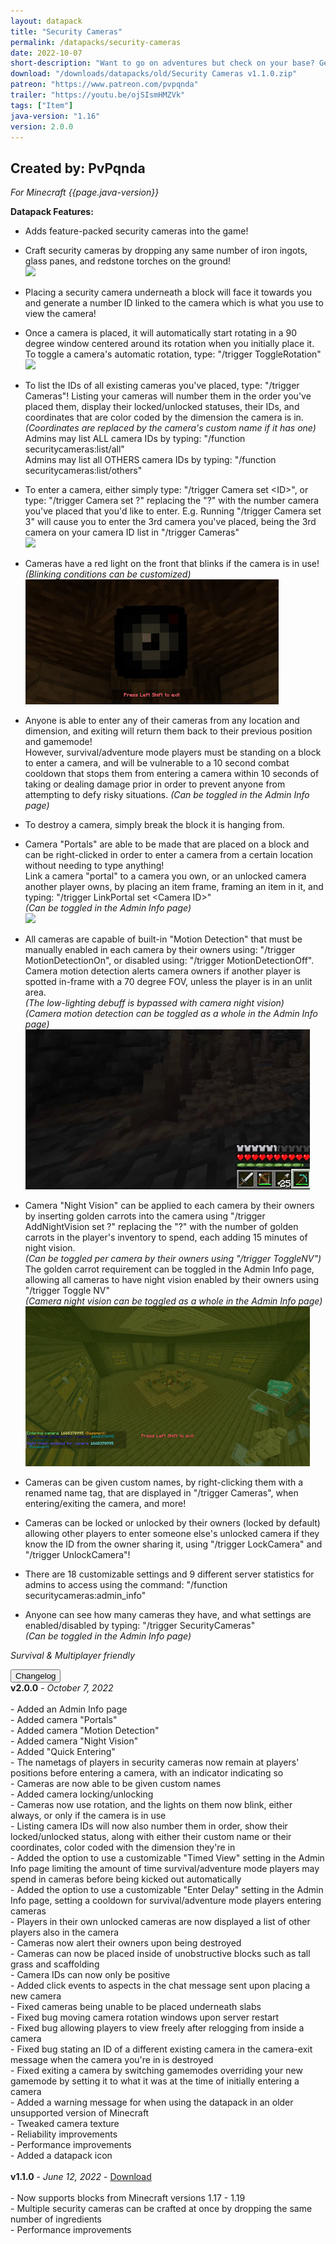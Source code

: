 ```yaml
---
layout: datapack
title: "Security Cameras"
permalink: /datapacks/security-cameras
date: 2022-10-07
short-description: "Want to go on adventures but check on your base? Get security cameras."
download: "/downloads/datapacks/old/Security Cameras v1.1.0.zip"
patreon: "https://www.patreon.com/pvpqnda"
trailer: "https://youtu.be/ojSIsmHMZVk"
tags: ["Item"]
java-version: "1.16"
version: 2.0.0
---
```

Created by: PvPqnda
-
*For Minecraft {{page.java-version}}*

**Datapack Features:**

   * Adds feature-packed security cameras into the game!

   * Craft security cameras by dropping any same number of iron ingots, glass panes,
      and redstone torches on the ground!<br>
      <img class="figure-img img-fluid rounded" src="/img/datapacks/security-cameras/extras/crafting.gif">

   * Placing a security camera underneath a block will face it towards you and
      generate a number ID linked to the camera which is what you use to view the
      camera!

   * Once a camera is placed, it will automatically start rotating in a 90 degree
      window centered around its rotation when you initially place it.<br>
     To toggle a camera's automatic rotation, type: "/trigger ToggleRotation"<br>
      <img class="figure-img img-fluid rounded" src="/img/datapacks/security-cameras/extras/placing.gif">

   * To list the IDs of all existing cameras you've placed, type: "/trigger Cameras"!
      Listing your cameras will number them in the order you've placed them, display
      their locked/unlocked statuses, their IDs, and coordinates that are color coded
      by the dimension the camera is in.<br>
      *(Coordinates are replaced by the camera's custom name if it has one)*<br>
     Admins may list ALL camera IDs by typing:
      "/function securitycameras:list/all"<br>
     Admins may list all OTHERS camera IDs by typing:
      "/function securitycameras:list/others"

   * To enter a camera, either simply type: "/trigger Camera set \<ID>", or type:
      "/trigger Camera set ?" replacing the "?" with the number camera you've placed
      that you'd like to enter. E.g. Running "/trigger Camera set 3" will cause you
      to enter the 3rd camera you've placed, being the 3rd camera on your camera ID
      list in "/trigger Cameras"<br>
      <img class="figure-img img-fluid rounded" src="/img/datapacks/security-cameras/extras/entering.gif">

   * Cameras have a red light on the front that blinks if the camera is in use!<br>
     *(Blinking conditions can be customized)*<br>
      <img class="figure-img img-fluid rounded" src="/img/datapacks/security-cameras/extras/blinking.gif">

   * Anyone is able to enter any of their cameras from any location and dimension,
      and exiting will return them back to their previous position and gamemode!<br>
     However, survival/adventure mode players must be standing on a block to enter a
      camera, and will be vulnerable to a 10 second combat cooldown that stops them
      from entering a camera within 10 seconds of taking or dealing damage prior in
      order to prevent anyone from attempting to defy risky situations.
     *(Can be toggled in the Admin Info page)*

   * To destroy a camera, simply break the block it is hanging from.

   * Camera "Portals" are able to be made that are placed on a block and can be
      right-clicked in order to enter a camera from a certain location without
      needing to type anything!<br>
     Link a camera "portal" to a camera you own, or an unlocked camera another
      player owns, by placing an item frame, framing an item in it, and typing:
      "/trigger LinkPortal set \<Camera ID>"<br>
      *(Can be toggled in the Admin Info page)*<br>
      <img class="figure-img img-fluid rounded" src="/img/datapacks/security-cameras/extras/portals.gif">

   * All cameras are capable of built-in "Motion Detection" that must be manually
      enabled in each camera by their owners using: "/trigger MotionDetectionOn",
      or disabled using: "/trigger MotionDetectionOff".<br>
     Camera motion detection alerts camera owners if another player is spotted
      in-frame with a 70 degree FOV, unless the player is in an unlit area.<br>
      *(The low-lighting debuff is bypassed with camera night vision)*<br>
     *(Camera motion detection can be toggled as a whole in the Admin Info page)*<br>
      <img class="figure-img img-fluid rounded" src="/img/datapacks/security-cameras/extras/motion detection.gif">

   * Camera "Night Vision" can be applied to each camera by their owners by inserting
      golden carrots into the camera using "/trigger AddNightVision set ?" replacing
      the "?" with the number of golden carrots in the player's inventory to spend,
      each adding 15 minutes of night vision.<br>
      *(Can be toggled per camera by their owners using "/trigger ToggleNV")*<br>
     The golden carrot requirement can be toggled in the Admin Info page, allowing
      all cameras to have night vision enabled by their owners using
      "/trigger Toggle NV"<br>
     *(Camera night vision can be toggled as a whole in the Admin Info page)*<br>
      <img class="figure-img img-fluid rounded" src="/img/datapacks/security-cameras/extras/night vision.gif">

   * Cameras can be given custom names, by right-clicking them with a renamed name
      tag, that are displayed in "/trigger Cameras", when entering/exiting the
      camera, and more!

   * Cameras can be locked or unlocked by their owners (locked by default) allowing
      other players to enter someone else's unlocked camera if they know the ID from
      the owner sharing it, using "/trigger LockCamera" and "/trigger UnlockCamera"!

   * There are 18 customizable settings and 9 different server statistics for admins
      to access using the command: "/function securitycameras:admin_info"

   * Anyone can see how many cameras they have, and what settings are
      enabled/disabled by typing: "/trigger SecurityCameras"<br>
     *(Can be toggled in the Admin Info page)*

*Survival & Multiplayer friendly*

<div id="accordion">
  <div class="card">
        <button class="card-header mb-0 btn btn-link text-decoration-none" data-toggle="collapse" data-target="#changelog" aria-expanded="false" aria-controls="changelog" id="changelogBtn">
           Changelog
        </button>
</div>

<div id="changelog" class="collapse" aria-labelledby="changelogBtn" data-parent="#accordion">
      <div class="card-body">
<b>v2.0.0</b> - <em>October 7, 2022</em><br>
<br>
- Added an Admin Info page<br>
- Added camera "Portals"<br>
- Added camera "Motion Detection"<br>
- Added camera "Night Vision"<br>
- Added "Quick Entering"<br>
- The nametags of players in security cameras now remain at players' positions before entering a camera, with an indicator indicating so<br>
- Cameras are now able to be given custom names<br>
- Added camera locking/unlocking<br>
- Cameras now use rotation, and the lights on them now blink, either always, or only if the camera is in use<br>
- Listing camera IDs will now also number them in order, show their locked/unlocked status, along with either their custom name or their coordinates, color coded with the dimension they're in<br>
- Added the option to use a customizable "Timed View" setting in the Admin Info page limiting the amount of time survival/adventure mode players may spend in cameras before being kicked out automatically<br>
- Added the option to use a customizable "Enter Delay" setting in the Admin Info page, setting a cooldown for survival/adventure mode players entering cameras<br>
- Players in their own unlocked cameras are now displayed a list of other players also in the camera<br>
- Cameras now alert their owners upon being destroyed<br>
- Cameras can now be placed inside of unobstructive blocks such as tall grass and scaffolding<br>
- Camera IDs can now only be positive<br>
- Added click events to aspects in the chat message sent upon placing a new camera<br>
- Fixed cameras being unable to be placed underneath slabs<br>
- Fixed bug moving camera rotation windows upon server restart<br>
- Fixed bug allowing players to view freely after relogging from inside a camera<br>
- Fixed bug stating an ID of a different existing camera in the camera-exit message when the camera you're in is destroyed<br>
- Fixed exiting a camera by switching gamemodes overriding your new gamemode by setting it to what it was at the time of initially entering a camera<br>
- Added a warning message for when using the datapack in an older unsupported version of Minecraft<br>
- Tweaked camera texture<br>
- Reliability improvements<br>
- Performance improvements<br>
- Added a datapack icon<br>
<br>
<b>v1.1.0</b> - <em>June 12, 2022</em> - <a style="text-decoration: underline;" href="/downloads/datapacks/old/Security Cameras v1.1.0.zip" download>Download</a><br>
<br>
- Now supports blocks from Minecraft versions 1.17 - 1.19<br>
- Multiple security cameras can be crafted at once by dropping the same number of ingredients<br>
- Performance improvements<br>
      </div>
    </div>
  </div>
